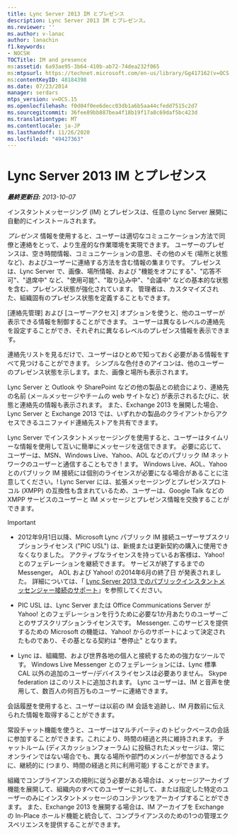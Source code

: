 ```yaml
---
title: Lync Server 2013 IM とプレゼンス
description: Lync Server 2013 IM とプレゼンス。
ms.reviewer: ''
ms.author: v-lanac
author: lanachin
f1.keywords:
- NOCSH
TOCTitle: IM and presence
ms:assetid: 6a93ae95-3b64-410b-ab72-74dea232f065
ms:mtpsurl: https://technet.microsoft.com/en-us/library/Gg417162(v=OCS.15)
ms:contentKeyID: 48184398
ms.date: 07/23/2014
manager: serdars
mtps_version: v=OCS.15
ms.openlocfilehash: f0d04f0ee6decc03db1a6b5aa44cfedd7515c2d7
ms.sourcegitcommit: 36fee89bb887bea4f18b19f17a8c69daf5bc423d
ms.translationtype: MT
ms.contentlocale: ja-JP
ms.lasthandoff: 11/26/2020
ms.locfileid: "49427363"
---
```

# <a name="im-and-presence-in-lync-server-2013"></a>Lync Server 2013 IM とプレゼンス

<div data-xmlns="http://www.w3.org/1999/xhtml">

<div class="topic" data-xmlns="http://www.w3.org/1999/xhtml" data-msxsl="urn:schemas-microsoft-com:xslt" data-cs="https://msdn.microsoft.com/">

<div data-asp="https://msdn2.microsoft.com/asp">



</div>

<div id="mainSection">

<div id="mainBody">

<span> </span>

_**最終更新日:** 2013-10-07_

インスタントメッセージング (IM) とプレゼンスは、任意の Lync Server 展開に自動的にインストールされます。

*プレゼンス* 情報を使用すると、ユーザーは適切なコミュニケーション方法で同僚と連絡をとって、より生産的な作業環境を実現できます。 ユーザーのプレゼンスは、空き時間情報、コミュニケーションの意思、その他のメモ (場所と状態など)、およびユーザーに連絡する方法を含む情報の集まりです。 プレゼンスは、Lync Server で、画像、場所情報、および "機能をオフにする"、"応答不可"、"退席中" など、"使用可能"、"取り込み中"、"会議中" などの基本的な状態を含む、プレゼンス状態が強化されています。 管理者は、カスタマイズされた、組織固有のプレゼンス状態を定義することもできます。

[連絡先管理] および [ユーザーアクセス] オプションを使うと、他のユーザーが表示できる情報を制御することができます。 ユーザーは異なるレベルの連絡先を設定することができ、それぞれに異なるレベルのプレゼンス情報を表示できます。

連絡先リストを見るだけで、ユーザーはひとめで知っておく必要がある情報をすべて見つけることができます。 シンプルな色付きのアイコンは、他のユーザーのプレゼンス状態を示します。また、画像と場所も表示されます。

Lync Server と Outlook や SharePoint などの他の製品との統合により、連絡先の名前 (メールメッセージやチームの web サイトなど) が表示されるたびに、状態と連絡先の情報も表示されます。 また、Exchange 2013 を展開した場合、Lync Server と Exchange 2013 では、いずれかの製品のクライアントからアクセスできるユニファイド連絡先ストアを共有できます。

Lync Server でインスタントメッセージングを使用すると、ユーザーはタイムリーな情報を使用して互いに簡単にメッセージを送信できます。 必要に応じて、ユーザーは、MSN、Windows Live、Yahoo、AOL などのパブリック IM ネットワークのユーザーと通信することもでき \! ます。 Windows Live、AOL、Yahoo とのパブリック IM 接続には個別のライセンスが必要になる場合があることに注意してください。\! Lync Server には、拡張メッセージングとプレゼンスプロトコル (XMPP) の互換性も含まれているため、ユーザーは、Google Talk などの XMPP サービスのユーザーと IM メッセージとプレゼンス情報を交換することができます。

<div>


> [!IMPORTANT]  
> <UL>
> <LI>
> <P>2012年9月1日以降、Microsoft Lync パブリック IM 接続ユーザーサブスクリプションライセンス ("PIC USL") は、新規または更新契約の購入に使用できなくなりました。 アクティブなライセンスを持っているお客様は、Yahoo! とのフェデレーションを継続できます。 サービスが終了するまでの Messenger。 AOL および Yahoo! の2014年6月の終了日 が発表されました。 詳細については、「 <A href="lync-server-2013-support-for-public-instant-messenger-connectivity.md">Lync Server 2013 でのパブリックインスタントメッセンジャー接続のサポート</A>」を参照してください。</P>
> <LI>
> <P>PIC USL は、Lync Server または Office Communications Server が Yahoo! とのフェデレーションを行うために必要な1か月あたりのユーザーごとのサブスクリプションライセンスです。 Messenger. このサービスを提供するための Microsoft の機能は、Yahoo! からのサポートによって決定されたものであり、その基となる契約は "巻停止" となります。</P>
> <LI>
> <P>Lync は、組織間、および世界各地の個人と接続するための強力なツールです。 Windows Live Messenger とのフェデレーションには、Lync 標準 CAL 以外の追加のユーザー/デバイスライセンスは必要ありません。 Skype federation はこのリストに追加されます。 Lync ユーザーは、IM と音声を使用して、数百人の何百万ものユーザーに連絡できます。</P></LI></UL>



</div>

会話履歴を使用すると、ユーザーは以前の IM 会話を追跡し、IM 月数前に伝えられた情報を取得することができます。

常設チャット機能を使うと、ユーザーはマルチパーティのトピックベースの会話に参加することができます。これにより、時間の経過と共に維持されます。 チャットルーム (ディスカッションフォーラム) に投稿されたメッセージは、常にオンラインではない場合でも、異なる場所や部門のメンバーが参加できるように、継続的に (つまり、時間の経過と共に利用可能) することができます。

組織でコンプライアンスの規則に従う必要がある場合は、メッセージアーカイブ機能を展開して、組織内のすべてのユーザーに対して、または指定した特定のユーザーのみにインスタントメッセージのコンテンツをアーカイブすることができます。 また、Exchange 2013 を展開する場合は、IM アーカイブを Exchange の In-Place ホールド機能と統合して、コンプライアンスのための1つの管理エクスペリエンスを提供することができます。

</div>

<span> </span>

</div>

</div>

</div>

